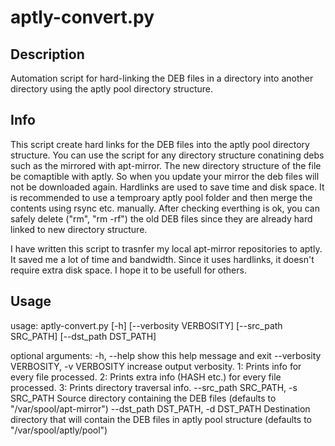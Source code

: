 # aptly-convert.py

## Description

Automation script for hard-linking the DEB files in a directory into another directory using the aptly pool directory structure.

## Info

This script create hard links for the DEB files into the aptly pool directory structure. You can use the script for any directory structure conatining debs such as the mirrored with apt-mirror. The new directory structure of the file be comaptible with aptly.  So when you update your mirror the deb files will not be downloaded again. Hardlinks are used to save time and disk space. It is recommended to use a temproary aptly pool folder and then merge the contents using rsync etc. manually. After checking everthing is ok, you can safely delete ("rm", "rm -rf") the old DEB files since they are already hard linked to new directory structure.

I have written this script to trasnfer my local apt-mirror repositories to aptly. It saved me a lot of time and bandwidth. Since it uses hardlinks, it doesn't require extra disk space. I hope it to be usefull for others.

## Usage

usage: aptly-convert.py [-h] [--verbosity VERBOSITY] [--src_path SRC_PATH]
                        [--dst_path DST_PATH]

optional arguments:
  -h, --help            show this help message and exit
  --verbosity VERBOSITY, -v VERBOSITY
                        increase output verbosity. 1: Prints info for every
                        file processed. 2: Prints extra info (HASH etc.) for
                        every file processed. 3: Prints directory traversal
                        info.
  --src_path SRC_PATH, -s SRC_PATH
                        Source directory containing the DEB files (defaults to
                        "/var/spool/apt-mirror")
  --dst_path DST_PATH, -d DST_PATH
                        Destination directory that will contain the DEB files
                        in aptly pool structure (defaults to
                        "/var/spool/aptly/pool")

